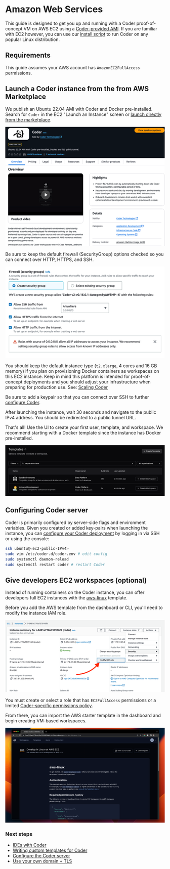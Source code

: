 # Amazon Web Services

This guide is designed to get you up and running with a Coder proof-of-concept
VM on AWS EC2 using a [Coder-provided AMI](https://github.com/coder/packages).
If you are familiar with EC2 however, you can use our
[install script](../cli.md) to run Coder on any popular Linux distribution.

## Requirements

This guide assumes your AWS account has `AmazonEC2FullAccess` permissions.

## Launch a Coder instance from the from AWS Marketplace

We publish an Ubuntu 22.04 AMI with Coder and Docker pre-installed. Search for
`Coder` in the EC2 "Launch an Instance" screen or
[launch directly from the marketplace](https://aws.amazon.com/marketplace/pp/prodview-zaoq7tiogkxhc).

![Coder on AWS Marketplace](../../images/platforms/aws/marketplace.png)

Be sure to keep the default firewall (SecurityGroup) options checked so you can
connect over HTTP, HTTPS, and SSH.

![AWS Security Groups](../../images/platforms/aws/security-groups.png)

You should keep the default instance type (`t2.xlarge`, 4 cores and 16 GB
memory) if you plan on provisioning Docker containers as workspaces on this EC2
instance. Keep in mind this platform is intended for proof-of-concept
deployments and you should adjust your infrastructure when preparing for
production use. See: [Scaling Coder](../../admin/infrastructure/index.md)

Be sure to add a keypair so that you can connect over SSH to further
[configure Coder](../../admin/setup/index.md).

After launching the instance, wait 30 seconds and navigate to the public IPv4
address. You should be redirected to a public tunnel URL.

That's all! Use the UI to create your first user, template, and workspace. We
recommend starting with a Docker template since the instance has Docker
pre-installed.

![Coder Workspace and IDE in AWS EC2](../../images/admin/users/organizations/workspace-list.png)

## Configuring Coder server

Coder is primarily configured by server-side flags and environment variables.
Given you created or added key-pairs when launching the instance, you can
[configure your Coder deployment](../../admin/setup/index.md) by logging in via
SSH or using the console:

```sh
ssh ubuntu@<ec2-public-IPv4>
sudo vim /etc/coder.d/coder.env # edit config
sudo systemctl daemon-reload
sudo systemctl restart coder # restart Coder
```

## Give developers EC2 workspaces (optional)

Instead of running containers on the Coder instance, you can offer developers
full EC2 instances with the
[aws-linux](https://github.com/coder/coder/tree/main/examples/templates/aws-linux)
template.

Before you add the AWS template from the dashboard or CLI, you'll need to modify
the instance IAM role.

![Modify IAM role](../../images/platforms/aws/modify-iam.png)

You must create or select a role that has `EC2FullAccess` permissions or a
limited
[Coder-specific permissions policy](https://github.com/coder/coder/tree/main/examples/templates/aws-linux#required-permissions--policy).

From there, you can import the AWS starter template in the dashboard and begin
creating VM-based workspaces.

![Modify IAM role](../../images/platforms/aws/aws-linux.png)

### Next steps

- [IDEs with Coder](../../user-guides/workspace-access/index.md)
- [Writing custom templates for Coder](../../admin/templates/index.md)
- [Configure the Coder server](../../admin/setup/index.md)
- [Use your own domain + TLS](../../admin/setup/index.md#tls--reverse-proxy)
